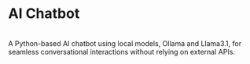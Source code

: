 <h1>AI Chatbot</h1>
<br>
A Python-based AI chatbot using local models, Ollama and Llama3.1, for seamless conversational interactions without relying on external APIs.
